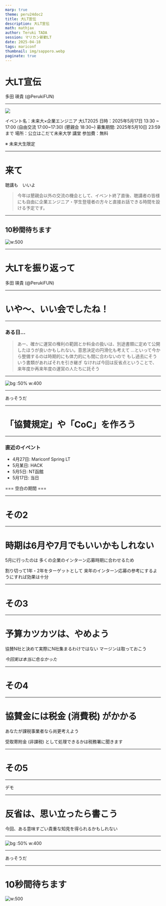 ```yaml
---
marp: true
theme: peru24doc2
title: 大LT宣伝
description: 大LT宣伝
math: mathjax
author: Teruki TADA
session: マリカン新歓LT
date: 2025-04-18
tags: mariconf
thumbnail: img/sapporo.webp
paginate: true
---
```


# 大LT宣伝

多田 瑛貴 (@PerukiFUN)

---

![](img/logo.webp)

イベント名：未来大×企業エンジニア 大LT2025
日時：2025年5月17日 13:30 ~ 17:00 (自由交流 17:00~17:30) (懇親会 18:30~)
募集期間: 2025年5月10日 23:59まで
場所：公立はこだて未来大学 講堂
参加費：無料

※ 未来大生限定

---

<!-- _class: smartblockquote -->

# 来て 

聴講も&emsp;いいよ

> 今年は懇親会以外の交流の機会として、イベント終了直後、聴講者の皆様にも自由に企業エンジニア・学生登壇者の方々と直接お話できる時間を設ける予定です。

---

## 10秒間待ちます

![w:500](img/qr.webp)

---

# 大LTを振り返って

多田 瑛貴 (@PerukiFUN)

---

# いや〜、いい会でしたね！

---

<!-- _class: smartblockquote -->

### ある日...

> あー、確かに運営の権利の範囲とか料金の扱いは、別途書類に定めて公開したほうが良いかもしれない。意思決定の円滑化も考えて
> …といって今から整備するのは時期的にも体力的にも間に合わないので
> もし過去にそういう書類があればそれを引き継ぎ
> なければ今回は反省点ということで、来年度か再来年度の運営の人たちに託そう

---

![bg :50% w:400](img/uz.webp)

---

あっそうだ

---

# 「協賛規定」や「CoC」を作ろう

---

### 直近のイベント

- 4月27日: Mariconf Spring LT
- 5月某日: HACK
- 5月5日: NT函館
- 5月17日: 当日

=== 空白の期間 ===

---

# その2

---

# 時期は6月や7月でもいいかもしれない

5月に行ったのは
多くの企業のインターン応募時期に合わせるため

割り切って1年・2年をターゲットとして
来年のインターン応募の参考にするようにすれば効果は十分

---

# その3

---

# 予算カツカツは、やめよう

協賛N社と決めて実際にN社集まるわけではない
マージンは取っておこう

*今回実は本当に危なかった*

---

# その4

---

# 協賛金には税金 (消費税) がかかる

あなたが課税事業者なら尚更考えよう

受取寄附金 (非課税) として処理できるかは税務署に聞きます

---

# その5

---

デモ

---

# 反省は、思い立ったら書こう

今回、ある意味すごい貴重な知見を得られるかもしれない

---

![bg :50% w:400](img/uz.webp)

---

あっそうだ

---

# 10秒間待ちます

![w:500](img/qr.webp)